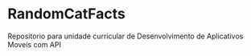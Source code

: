 # RandomCatFacts
Repositorio para unidade curricular de Desenvolvimento de Aplicativos Moveis com API
